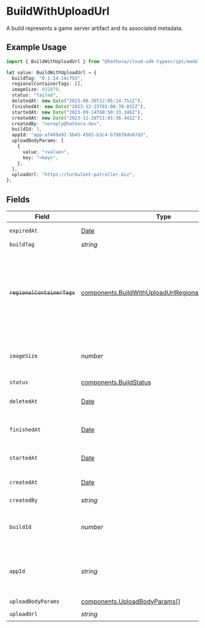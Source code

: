 # BuildWithUploadUrl

A build represents a game server artifact and its associated metadata.

## Example Usage

```typescript
import { BuildWithUploadUrl } from "@hathora/cloud-sdk-typescript/models/components";

let value: BuildWithUploadUrl = {
  buildTag: "0.1.14-14c793",
  regionalContainerTags: [],
  imageSize: 932879,
  status: "failed",
  deletedAt: new Date("2023-08-30T12:05:14.751Z"),
  finishedAt: new Date("2023-12-25T01:06:39.032Z"),
  startedAt: new Date("2023-09-14T08:50:33.346Z"),
  createdAt: new Date("2023-11-28T11:01:36.442Z"),
  createdBy: "noreply@hathora.dev",
  buildId: 1,
  appId: "app-af469a92-5b45-4565-b3c4-b79878de67d2",
  uploadBodyParams: [
    {
      value: "<value>",
      key: "<key>",
    },
  ],
  uploadUrl: "https://turbulent-patroller.biz",
};
```

## Fields

| Field                                                                                                                      | Type                                                                                                                       | Required                                                                                                                   | Description                                                                                                                | Example                                                                                                                    |
| -------------------------------------------------------------------------------------------------------------------------- | -------------------------------------------------------------------------------------------------------------------------- | -------------------------------------------------------------------------------------------------------------------------- | -------------------------------------------------------------------------------------------------------------------------- | -------------------------------------------------------------------------------------------------------------------------- |
| `expiredAt`                                                                                                                | [Date](https://developer.mozilla.org/en-US/docs/Web/JavaScript/Reference/Global_Objects/Date)                              | :heavy_minus_sign:                                                                                                         | When the build expired                                                                                                     |                                                                                                                            |
| `buildTag`                                                                                                                 | *string*                                                                                                                   | :heavy_minus_sign:                                                                                                         | N/A                                                                                                                        | 0.1.14-14c793                                                                                                              |
| ~~`regionalContainerTags`~~                                                                                                | [components.BuildWithUploadUrlRegionalContainerTags](../../models/components/buildwithuploadurlregionalcontainertags.md)[] | :heavy_check_mark:                                                                                                         | : warning: ** DEPRECATED **: This will be removed in a future release, please migrate away from it as soon as possible.    |                                                                                                                            |
| `imageSize`                                                                                                                | *number*                                                                                                                   | :heavy_check_mark:                                                                                                         | The size (in bytes) of the Docker image built by Hathora.                                                                  |                                                                                                                            |
| `status`                                                                                                                   | [components.BuildStatus](../../models/components/buildstatus.md)                                                           | :heavy_check_mark:                                                                                                         | N/A                                                                                                                        |                                                                                                                            |
| `deletedAt`                                                                                                                | [Date](https://developer.mozilla.org/en-US/docs/Web/JavaScript/Reference/Global_Objects/Date)                              | :heavy_check_mark:                                                                                                         | When the build was deleted.                                                                                                |                                                                                                                            |
| `finishedAt`                                                                                                               | [Date](https://developer.mozilla.org/en-US/docs/Web/JavaScript/Reference/Global_Objects/Date)                              | :heavy_check_mark:                                                                                                         | When [`RunBuild()`](https://hathora.dev/api#tag/BuildV2/operation/RunBuild) finished executing.                            |                                                                                                                            |
| `startedAt`                                                                                                                | [Date](https://developer.mozilla.org/en-US/docs/Web/JavaScript/Reference/Global_Objects/Date)                              | :heavy_check_mark:                                                                                                         | When [`RunBuild()`](https://hathora.dev/api#tag/BuildV2/operation/RunBuild) is called.                                     |                                                                                                                            |
| `createdAt`                                                                                                                | [Date](https://developer.mozilla.org/en-US/docs/Web/JavaScript/Reference/Global_Objects/Date)                              | :heavy_check_mark:                                                                                                         | When [`CreateBuild()`](https://hathora.dev/api#tag/BuildV2/operation/CreateBuild) is called.                               |                                                                                                                            |
| `createdBy`                                                                                                                | *string*                                                                                                                   | :heavy_check_mark:                                                                                                         | N/A                                                                                                                        | noreply@hathora.dev                                                                                                        |
| `buildId`                                                                                                                  | *number*                                                                                                                   | :heavy_check_mark:                                                                                                         | System generated id for a build. Increments by 1.                                                                          | 1                                                                                                                          |
| `appId`                                                                                                                    | *string*                                                                                                                   | :heavy_check_mark:                                                                                                         | System generated unique identifier for an application.                                                                     | app-af469a92-5b45-4565-b3c4-b79878de67d2                                                                                   |
| `uploadBodyParams`                                                                                                         | [components.UploadBodyParams](../../models/components/uploadbodyparams.md)[]                                               | :heavy_check_mark:                                                                                                         | N/A                                                                                                                        |                                                                                                                            |
| `uploadUrl`                                                                                                                | *string*                                                                                                                   | :heavy_check_mark:                                                                                                         | N/A                                                                                                                        |                                                                                                                            |